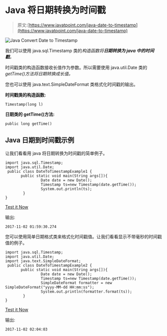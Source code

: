 # Java 将日期转换为时间戳

> 原文:[https://www.javatpoint.com/java-date-to-timestamp](https://www.javatpoint.com/java-date-to-timestamp)

![Java Convert Date to Timestamp](../Images/08c9ba9224dcfd07ddacddacfd80bbd8.png)

我们可以使用 java.sql.Timestamp 类的*构造函数将**日期转换为 java 中的时间戳**。*

时间戳类的构造函数接收长值作为参数。所以需要使用 java.util.Date 类的 *getTime()方法将日期转换成长值。*

您也可以使用 java.text.SimpleDateFormat 类格式化时间戳的输出。

**时间戳类的构造函数:**

```
Timestamp(long l)

```

**日期类的 getTime()方法:**

```
public long getTime()

```

## Java 日期到时间戳示例

让我们看看用 java 将日期转换为时间戳的简单例子。

```
import java.sql.Timestamp;  
import java.util.Date;  
 public class DateToTimestampExample1 {  
       public static void main(String args[]){  
                Date date = new Date();
                Timestamp ts=new Timestamp(date.getTime());
                System.out.println(ts);                   
        }  
}  

```

[Test it Now](https://compiler.javatpoint.com/opr/test.jsp?filename=DateToTimestampExample1)

输出:

```
2017-11-02 01:59:30.274

```

您可以使用简单日期格式类来格式化时间戳值。让我们看看显示不带毫秒的时间戳值的例子。

```
import java.sql.Timestamp;  
import java.util.Date;  
import java.text.SimpleDateFormat;
 public class DateToTimestampExample2 {  
       public static void main(String args[]){  
                Date date = new Date();
                Timestamp ts=new Timestamp(date.getTime());
                SimpleDateFormat formatter = new SimpleDateFormat("yyyy-MM-dd HH:mm:ss");
                System.out.println(formatter.format(ts));                   
        }  
}  

```

[Test it Now](https://compiler.javatpoint.com/opr/test.jsp?filename=DateToTimestampExample2)

输出:

```
2017-11-02 02:04:03

```